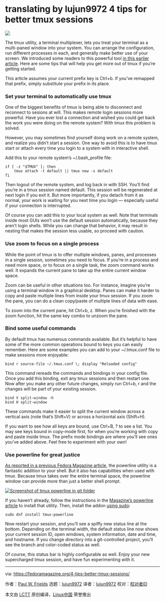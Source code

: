 translating by lujun9972
4 tips for better tmux sessions
======

![](https://fedoramagazine.org/wp-content/uploads/2018/08/tmux-4-tips-816x345.jpg)

The tmux utility, a terminal multiplexer, lets you treat your terminal as a multi-paned window into your system. You can arrange the configuration, run different processes in each, and generally make better use of your screen. We introduced some readers to this powerful tool [in this earlier article][1]. Here are some tips that will help you get more out of tmux if you’re getting started.

This article assumes your current prefix key is Ctrl+b. If you’ve remapped that prefix, simply substitute your prefix in its place.

### Set your terminal to automatically use tmux

One of the biggest benefits of tmux is being able to disconnect and reconnect to sesions at wilI. This makes remote login sessions more powerful. Have you ever lost a connection and wished you could get back the work you were doing on the remote system? With tmux this problem is solved.

However, you may sometimes find yourself doing work on a remote system, and realize you didn’t start a session. One way to avoid this is to have tmux start or attach every time you login to a system with in interactive shell.

Add this to your remote system’s ~/.bash_profile file:

```
if [ -z "$TMUX" ]; then
    tmux attach -t default || tmux new -s default
fi
```

Then logout of the remote system, and log back in with SSH. You’ll find you’re in a tmux session named default. This session will be regenerated at next login if you exit it. But more importantly, if you detach from it as normal, your work is waiting for you next time you login — especially useful if your connection is interrupted.

Of course you can add this to your local system as well. Note that terminals inside most GUIs won’t use the default session automatically, because they aren’t login shells. While you can change that behavior, it may result in nesting that makes the session less usable, so proceed with caution.

### Use zoom to focus on a single process

While the point of tmux is to offer multiple windows, panes, and processes in a single session, sometimes you need to focus. If you’re in a process and need more space, or to focus on a single task, the zoom command works well. It expands the current pane to take up the entire current window space.

Zoom can be useful in other situations too. For instance, imagine you’re using a terminal window in a graphical desktop. Panes can make it harder to copy and paste multiple lines from inside your tmux session. If you zoom the pane, you can do a clean copy/paste of multiple lines of data with ease.

To zoom into the current pane, hit Ctrl+b, z. When you’re finished with the zoom function, hit the same key combo to unzoom the pane.

### Bind some useful commands

By default tmux has numerous commands available. But it’s helpful to have some of the more common operations bound to keys you can easily remember. Here are some examples you can add to your ~/.tmux.conf file to make sessions more enjoyable:

```
bind r source-file ~/.tmux.conf \; display "Reloaded config"
```

This command rereads the commands and bindings in your config file. Once you add this binding, exit any tmux sessions and then restart one. Now after you make any other future changes, simply run Ctrl+b, r and the changes will be part of your existing session.

```
bind V split-window -h
bind H split-window
```

These commands make it easier to split the current window across a vertical axis (note that’s  Shift+V) or across a horizontal axis (Shift+H).

If you want to see how all keys are bound, use Ctrl+B, ? to see a list. You may see keys bound in copy-mode first, for when you’re working with copy and paste inside tmux. The prefix mode bindings are where you’ll see ones you’ve added above. Feel free to experiment with your own!

### Use powerline for great justice

[As reported in a previous Fedora Magazine article][2], the powerline utility is a fantastic addition to your shell. But it also has capabilities when used with tmux. Because tmux takes over the entire terminal space, the powerline window can provide more than just a better shell prompt.

 [![Screenshot of tmux powerline in git folder](https://fedoramagazine.org/wp-content/uploads/2018/08/Screenshot-from-2018-08-25-19-36-53-1024x690.png)][3] 

If you haven’t already, follow the instructions in the [Magazine’s powerline article][4] to install that utility. Then, install the addon [using sudo][5]:

```
sudo dnf install tmux-powerline
```

Now restart your session, and you’ll see a spiffy new status line at the bottom. Depending on the terminal width, the default status line now shows your current session ID, open windows, system information, date and time, and hostname. If you change directory into a git-controlled project, you’ll see the branch and color-coded status as well.

Of course, this status bar is highly configurable as well. Enjoy your new supercharged tmux session, and have fun experimenting with it.


--------------------------------------------------------------------------------

via: https://fedoramagazine.org/4-tips-better-tmux-sessions/

作者：[Paul W. Frields][a]
选题：[lujun9972](https://github.com/lujun9972)
译者：[lujun9972](https://github.com/lujun9972)
校对：[校对者ID](https://github.com/校对者ID)

本文由 [LCTT](https://github.com/LCTT/TranslateProject) 原创编译，[Linux中国](https://linux.cn/) 荣誉推出

[a]:https://fedoramagazine.org/author/pfrields/
[1]:https://fedoramagazine.org/use-tmux-more-powerful-terminal/
[2]:https://fedoramagazine.org/add-power-terminal-powerline/
[3]:https://fedoramagazine.org/wp-content/uploads/2018/08/Screenshot-from-2018-08-25-19-36-53.png
[4]:https://fedoramagazine.org/add-power-terminal-powerline/
[5]:https://fedoramagazine.org/howto-use-sudo/
